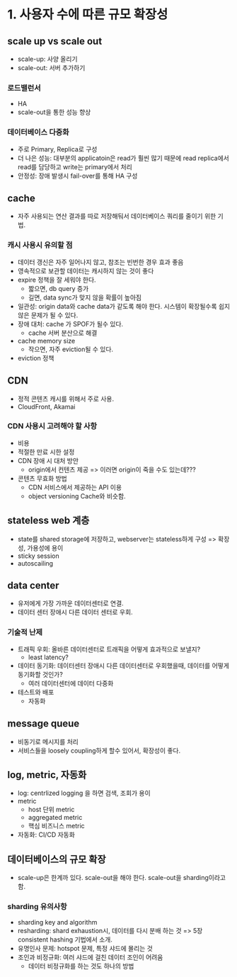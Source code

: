 # 1. 사용자 수에 따른 규모 확장성

## scale up vs scale out
- scale-up: 사양 올리기
- scale-out: 서버 추가하기

### 로드밸런서
- HA
- scale-out을 통한 성능 향상

### 데이터베이스 다중화
- 주로 Primary, Replica로 구성
- 더 나은 성능: 대부분의 applicatoin은 read가 훨씬 많기 때문에 read replica에서 read를 담당하고 write는 primary에서 처리
- 안정성: 장애 발생시 fail-over를 통해 HA 구성

## cache
- 자주 사용되는 연산 결과를 따로 저장해둬서 데이터베이스 쿼리를 줄이기 위한 기법.

### 캐시 사용시 유의할 점
- 데이터 갱신은 자주 일어나지 않고, 참조는 빈번한 경우 효과 좋음
- 영속적으로 보관할 데이터는 캐시하지 않는 것이 좋다
- expire 정책을 잘 세워야 한다. 
  - 짧으면, db query 증가
  - 길면, data sync가 맞지 않을 확률이 높아짐
- 일관성: origin data와 cache data가 같도록 해야 한다. 시스템이 확장될수록 쉽지 않은 문제가 될 수 있다.
- 장애 대처: cache 가 SPOF가 될수 있다.
  - cache 서버 분산으로 해결
- cache memory size
  - 작으면, 자주 eviction될 수 있다.
- eviction 정책

## CDN
- 정적 콘텐츠 캐시를 위해서 주로 사용.
- CloudFront, Akamai

### CDN 사용시 고려해야 할 사항
- 비용
- 적절한 만료 시한 설정
- CDN 장애 시 대처 방안
  - origin에서 컨텐츠 제공 => 이러면 origin이 죽을 수도 있는데???
- 콘텐츠 무효화 방법
  - CDN 서비스에서 제공하는 API 이용
  - object versioning
Cache와 비슷함.

## stateless web 계층
- state를 shared storage에 저장하고, webserver는 stateless하게 구성 => 확장성, 가용성에 용이
- sticky session
- autoscailing

## data center
- 유저에게 가장 가까운 데이터센터로 연결.
- 데이터 센터 장애시 다른 데이터 센터로 우회.
### 기술적 난제
- 트래픽 우회: 올바른 데이터센터로 트래픽을 어떻게 효과적으로 보낼지?
  - least latency?
- 데이터 동기화: 데이터센터 장애시 다른 데이터센터로 우회했을때, 데이터를 어떻게 동기화할 것인가?
  - 여러 데이터센터에 데이터 다중화
- 테스트와 배포
  - 자동화

## message queue
- 비동기로 메시지를 처리
- 서비스들을 loosely coupling하게 할수 있어서, 확장성이 좋다.

## log, metric, 자동화
- log: centrlized logging 을 하면 검색, 조회가 용이
- metric
  - host 단위 metric
  - aggregated metric
  - 핵심 비즈니스 metric
- 자동화: CI/CD 자동화

## 데이터베이스의 규모 확장
- scale-up은 한계까 있다. scale-out을 해야 한다. scale-out을 sharding이라고 함.

### sharding 유의사항
- sharding key and algorithm
- resharding: shard exhaustion시, 데이터를 다시 분배 하는 것 => 5장 consistent hashing 기법에서 소개.
- 유명인사 문제: hotspot 문제, 특정 샤드에 몰리는 것
- 조인과 비정규화: 여러 샤드에 걸친 데이터 조인이 어려움
  - 데이터 비정규화를 하는 것도 하나의 방법
